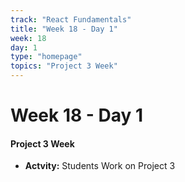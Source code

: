 ```yaml
---
track: "React Fundamentals"
title: "Week 18 - Day 1"
week: 18
day: 1
type: "homepage"
topics: "Project 3 Week"
---
```



# Week 18 - Day 1

#### Project 3 Week 
- **Actvity:** Students Work on Project 3

